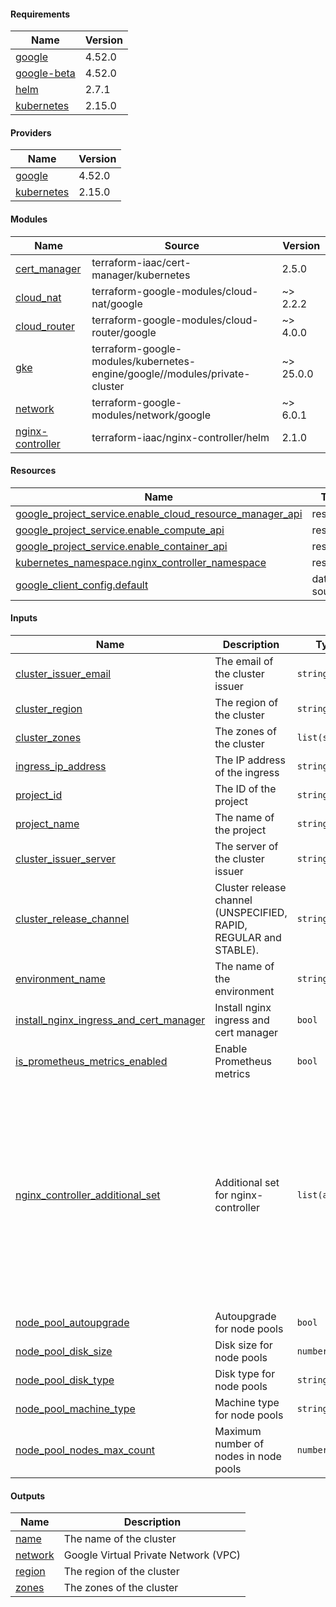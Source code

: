 <!-- BEGIN_TF_DOCS -->
#### Requirements

| Name | Version |
|------|---------|
| <a name="requirement_google"></a> [google](#requirement\_google) | 4.52.0 |
| <a name="requirement_google-beta"></a> [google-beta](#requirement\_google-beta) | 4.52.0 |
| <a name="requirement_helm"></a> [helm](#requirement\_helm) | 2.7.1 |
| <a name="requirement_kubernetes"></a> [kubernetes](#requirement\_kubernetes) | 2.15.0 |

#### Providers

| Name | Version |
|------|---------|
| <a name="provider_google"></a> [google](#provider\_google) | 4.52.0 |
| <a name="provider_kubernetes"></a> [kubernetes](#provider\_kubernetes) | 2.15.0 |

#### Modules

| Name | Source | Version |
|------|--------|---------|
| <a name="module_cert_manager"></a> [cert\_manager](#module\_cert\_manager) | terraform-iaac/cert-manager/kubernetes | 2.5.0 |
| <a name="module_cloud_nat"></a> [cloud\_nat](#module\_cloud\_nat) | terraform-google-modules/cloud-nat/google | ~> 2.2.2 |
| <a name="module_cloud_router"></a> [cloud\_router](#module\_cloud\_router) | terraform-google-modules/cloud-router/google | ~> 4.0.0 |
| <a name="module_gke"></a> [gke](#module\_gke) | terraform-google-modules/kubernetes-engine/google//modules/private-cluster | ~> 25.0.0 |
| <a name="module_network"></a> [network](#module\_network) | terraform-google-modules/network/google | ~> 6.0.1 |
| <a name="module_nginx-controller"></a> [nginx-controller](#module\_nginx-controller) | terraform-iaac/nginx-controller/helm | 2.1.0 |

#### Resources

| Name | Type |
|------|------|
| [google_project_service.enable_cloud_resource_manager_api](https://registry.terraform.io/providers/hashicorp/google/4.52.0/docs/resources/project_service) | resource |
| [google_project_service.enable_compute_api](https://registry.terraform.io/providers/hashicorp/google/4.52.0/docs/resources/project_service) | resource |
| [google_project_service.enable_container_api](https://registry.terraform.io/providers/hashicorp/google/4.52.0/docs/resources/project_service) | resource |
| [kubernetes_namespace.nginx_controller_namespace](https://registry.terraform.io/providers/hashicorp/kubernetes/2.15.0/docs/resources/namespace) | resource |
| [google_client_config.default](https://registry.terraform.io/providers/hashicorp/google/4.52.0/docs/data-sources/client_config) | data source |

#### Inputs

| Name | Description | Type | Default | Required |
|------|-------------|------|---------|:--------:|
| <a name="input_cluster_issuer_email"></a> [cluster\_issuer\_email](#input\_cluster\_issuer\_email) | The email of the cluster issuer | `string` | n/a | yes |
| <a name="input_cluster_region"></a> [cluster\_region](#input\_cluster\_region) | The region of the cluster | `string` | n/a | yes |
| <a name="input_cluster_zones"></a> [cluster\_zones](#input\_cluster\_zones) | The zones of the cluster | `list(string)` | n/a | yes |
| <a name="input_ingress_ip_address"></a> [ingress\_ip\_address](#input\_ingress\_ip\_address) | The IP address of the ingress | `string` | n/a | yes |
| <a name="input_project_id"></a> [project\_id](#input\_project\_id) | The ID of the project | `string` | n/a | yes |
| <a name="input_project_name"></a> [project\_name](#input\_project\_name) | The name of the project | `string` | n/a | yes |
| <a name="input_cluster_issuer_server"></a> [cluster\_issuer\_server](#input\_cluster\_issuer\_server) | The server of the cluster issuer | `string` | `"https://acme-v02.api.letsencrypt.org/directory"` | no |
| <a name="input_cluster_release_channel"></a> [cluster\_release\_channel](#input\_cluster\_release\_channel) | Cluster release channel (UNSPECIFIED, RAPID, REGULAR and STABLE). | `string` | `"STABLE"` | no |
| <a name="input_environment_name"></a> [environment\_name](#input\_environment\_name) | The name of the environment | `string` | `"cloud"` | no |
| <a name="input_install_nginx_ingress_and_cert_manager"></a> [install\_nginx\_ingress\_and\_cert\_manager](#input\_install\_nginx\_ingress\_and\_cert\_manager) | Install nginx ingress and cert manager | `bool` | `true` | no |
| <a name="input_is_prometheus_metrics_enabled"></a> [is\_prometheus\_metrics\_enabled](#input\_is\_prometheus\_metrics\_enabled) | Enable Prometheus metrics | `bool` | `false` | no |
| <a name="input_nginx_controller_additional_set"></a> [nginx\_controller\_additional\_set](#input\_nginx\_controller\_additional\_set) | Additional set for nginx-controller | `list(any)` | <pre>[<br>  {<br>    "name": "controller.resources.limits.cpu",<br>    "type": "string",<br>    "value": "125m"<br>  },<br>  {<br>    "name": "controller.resources.limits.memory",<br>    "type": "string",<br>    "value": "175Mi"<br>  },<br>  {<br>    "name": "controller.config.proxy-body-size",<br>    "type": "string",<br>    "value": "100m"<br>  }<br>]</pre> | no |
| <a name="input_node_pool_autoupgrade"></a> [node\_pool\_autoupgrade](#input\_node\_pool\_autoupgrade) | Autoupgrade for node pools | `bool` | `true` | no |
| <a name="input_node_pool_disk_size"></a> [node\_pool\_disk\_size](#input\_node\_pool\_disk\_size) | Disk size for node pools | `number` | `10` | no |
| <a name="input_node_pool_disk_type"></a> [node\_pool\_disk\_type](#input\_node\_pool\_disk\_type) | Disk type for node pools | `string` | `"pd-balanced"` | no |
| <a name="input_node_pool_machine_type"></a> [node\_pool\_machine\_type](#input\_node\_pool\_machine\_type) | Machine type for node pools | `string` | `"e2-standard-2"` | no |
| <a name="input_node_pool_nodes_max_count"></a> [node\_pool\_nodes\_max\_count](#input\_node\_pool\_nodes\_max\_count) | Maximum number of nodes in node pools | `number` | `5` | no |

#### Outputs

| Name | Description |
|------|-------------|
| <a name="output_name"></a> [name](#output\_name) | The name of the cluster |
| <a name="output_network"></a> [network](#output\_network) | Google Virtual Private Network (VPC) |
| <a name="output_region"></a> [region](#output\_region) | The region of the cluster |
| <a name="output_zones"></a> [zones](#output\_zones) | The zones of the cluster |
<!-- END_TF_DOCS -->